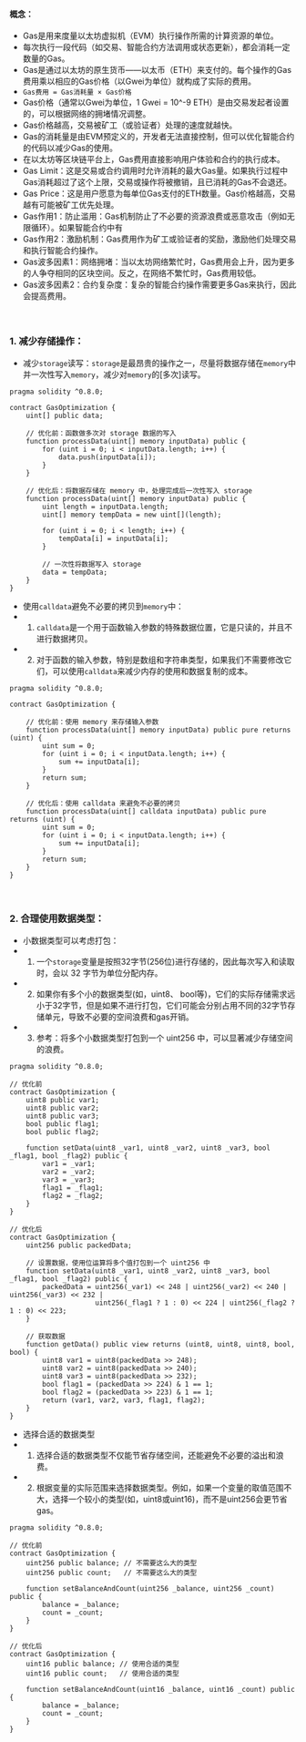 #### 概念：
- Gas是用来度量以太坊虚拟机（EVM）执行操作所需的计算资源的单位。
- 每次执行一段代码（如交易、智能合约方法调用或状态更新），都会消耗一定数量的Gas。
- Gas是通过以太坊的原生货币——以太币（ETH）来支付的。每个操作的Gas费用乘以相应的Gas价格（以Gwei为单位）就构成了实际的费用。
- ```Gas费用 = Gas消耗量 × Gas价格```
- Gas价格（通常以Gwei为单位，1 Gwei = 10^-9 ETH）是由交易发起者设置的，可以根据网络的拥堵情况调整。
- Gas价格越高，交易被矿工（或验证者）处理的速度就越快。
- Gas的消耗量是由EVM预定义的，开发者无法直接控制，但可以优化智能合约的代码以减少Gas的使用。
- 在以太坊等区块链平台上，Gas费用直接影响用户体验和合约的执行成本。
- Gas Limit：这是交易或合约调用时允许消耗的最大Gas量。如果执行过程中Gas消耗超过了这个上限，交易或操作将被撤销，且已消耗的Gas不会退还。
- Gas Price：这是用户愿意为每单位Gas支付的ETH数量。Gas价格越高，交易越有可能被矿工优先处理。
- Gas作用1：防止滥用：Gas机制防止了不必要的资源浪费或恶意攻击（例如无限循环）。如果智能合约中有
- Gas作用2：激励机制：Gas费用作为矿工或验证者的奖励，激励他们处理交易和执行智能合约操作。
- Gas波多因素1：网络拥堵：当以太坊网络繁忙时，Gas费用会上升，因为更多的人争夺相同的区块空间。反之，在网络不繁忙时，Gas费用较低。
- Gas波多因素2：合约复杂度：复杂的智能合约操作需要更多Gas来执行，因此会提高费用。


　

### 1. 减少存储操作：
- 减少```storage```读写：```storage```是最昂贵的操作之一，尽量将数据存储在```memory```中并一次性写入```memory```，减少对```memory```的[多次]读写。
```
pragma solidity ^0.8.0;

contract GasOptimization {
    uint[] public data;
    
    // 优化前：函数做多次对 storage 数据的写入
    function processData(uint[] memory inputData) public {
        for (uint i = 0; i < inputData.length; i++) {
            data.push(inputData[i]);
        }
    }

    // 优化后：将数据存储在 memory 中，处理完成后一次性写入 storage
    function processData(uint[] memory inputData) public {
        uint length = inputData.length;
        uint[] memory tempData = new uint[](length);
        
        for (uint i = 0; i < length; i++) {
            tempData[i] = inputData[i];
        }
        
        // 一次性将数据写入 storage
        data = tempData;
    }    
}
```
- 使用```calldata```避免不必要的拷贝到```memory```中：
- 1. ```calldata```是一个用于函数输入参数的特殊数据位置，它是只读的，并且不进行数据拷贝。
- 2. 对于函数的输入参数，特别是数组和字符串类型，如果我们不需要修改它们，可以使用```calldata```来减少内存的使用和数据复制的成本。
```
pragma solidity ^0.8.0;

contract GasOptimization {

    // 优化前：使用 memory 来存储输入参数
    function processData(uint[] memory inputData) public pure returns (uint) {
        uint sum = 0;
        for (uint i = 0; i < inputData.length; i++) {
            sum += inputData[i];
        }
        return sum;
    }

    // 优化后：使用 calldata 来避免不必要的拷贝
    function processData(uint[] calldata inputData) public pure returns (uint) {
        uint sum = 0;
        for (uint i = 0; i < inputData.length; i++) {
            sum += inputData[i];
        }
        return sum;
    }    
}

```

　

### 2. 合理使用数据类型：
- 小数据类型可以考虑打包：
- 1. 一个```storage```变量是按照32字节(256位)进行存储的，因此每次写入和读取时，会以 32 字节为单位分配内存。
- 2. 如果你有多个小的数据类型(如，uint8、 bool等)，它们的实际存储需求远小于32字节，但是如果不进行打包，它们可能会分别占用不同的32字节存储单元，导致不必要的空间浪费和gas开销。
- 3. 参考：将多个小数据类型打包到一个 uint256 中，可以显著减少存储空间的浪费。
```
pragma solidity ^0.8.0;

// 优化前
contract GasOptimization {
    uint8 public var1;
    uint8 public var2;
    uint8 public var3;
    bool public flag1;
    bool public flag2;

    function setData(uint8 _var1, uint8 _var2, uint8 _var3, bool _flag1, bool _flag2) public {
        var1 = _var1;
        var2 = _var2;
        var3 = _var3;
        flag1 = _flag1;
        flag2 = _flag2;
    }
}

// 优化后
contract GasOptimization {
    uint256 public packedData;

    // 设置数据，使用位运算将多个值打包到一个 uint256 中
    function setData(uint8 _var1, uint8 _var2, uint8 _var3, bool _flag1, bool _flag2) public {
        packedData = uint256(_var1) << 248 | uint256(_var2) << 240 | uint256(_var3) << 232 | 
                     uint256(_flag1 ? 1 : 0) << 224 | uint256(_flag2 ? 1 : 0) << 223;
    }

    // 获取数据
    function getData() public view returns (uint8, uint8, uint8, bool, bool) {
        uint8 var1 = uint8(packedData >> 248);
        uint8 var2 = uint8(packedData >> 240);
        uint8 var3 = uint8(packedData >> 232);
        bool flag1 = (packedData >> 224) & 1 == 1;
        bool flag2 = (packedData >> 223) & 1 == 1;
        return (var1, var2, var3, flag1, flag2);
    }
}
```
- 选择合适的数据类型
- 1. 选择合适的数据类型不仅能节省存储空间，还能避免不必要的溢出和浪费。
- 2. 根据变量的实际范围来选择数据类型。例如，如果一个变量的取值范围不大，选择一个较小的类型(如，uint8或uint16)，而不是uint256会更节省gas。
```
pragma solidity ^0.8.0;

// 优化前
contract GasOptimization {
    uint256 public balance; // 不需要这么大的类型
    uint256 public count;   // 不需要这么大的类型

    function setBalanceAndCount(uint256 _balance, uint256 _count) public {
        balance = _balance;
        count = _count;
    }
}

// 优化后
contract GasOptimization {
    uint16 public balance; // 使用合适的类型
    uint16 public count;   // 使用合适的类型

    function setBalanceAndCount(uint16 _balance, uint16 _count) public {
        balance = _balance;
        count = _count;
    }
}
```